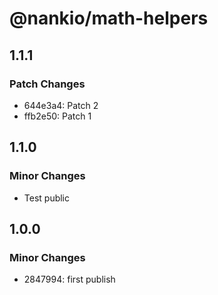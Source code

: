 # @nankio/math-helpers

## 1.1.1

### Patch Changes

- 644e3a4: Patch 2
- ffb2e50: Patch 1

## 1.1.0

### Minor Changes

- Test public

## 1.0.0

### Minor Changes

- 2847994: first publish
